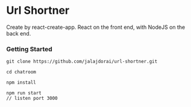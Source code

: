  # Url Shortner
 Create by react-create-app. React on the front end, with NodeJS on the back end.
 
 ### Getting Started
 
 ```
 git clone https://github.com/jalajdorai/url-shortner.git
 ```
 
 ```
 cd chatroom
 ```
 
 ```
 npm install
 ```
 
 ```
 npm run start
// listen port 3000
```
